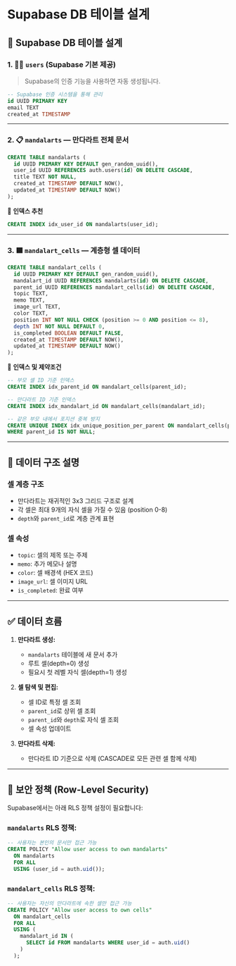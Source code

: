 # Supabase DB 테이블 설계

## 🧾 Supabase DB 테이블 설계

### 1. 🧑‍💼 `users` (Supabase 기본 제공)

> Supabase의 인증 기능을 사용하면 자동 생성됩니다.
> 

```sql
-- Supabase 인증 시스템을 통해 관리
id UUID PRIMARY KEY
email TEXT
created_at TIMESTAMP
```

---

### 2. 📋 `mandalarts` — 만다라트 전체 문서

```sql
CREATE TABLE mandalarts (
  id UUID PRIMARY KEY DEFAULT gen_random_uuid(),
  user_id UUID REFERENCES auth.users(id) ON DELETE CASCADE,
  title TEXT NOT NULL,
  created_at TIMESTAMP DEFAULT NOW(),
  updated_at TIMESTAMP DEFAULT NOW()
);
```

🔹 **인덱스 추천**

```sql
CREATE INDEX idx_user_id ON mandalarts(user_id);
```

---

### 3. 🟦 `mandalart_cells` — 계층형 셀 데이터

```sql
CREATE TABLE mandalart_cells (
  id UUID PRIMARY KEY DEFAULT gen_random_uuid(),
  mandalart_id UUID REFERENCES mandalarts(id) ON DELETE CASCADE,
  parent_id UUID REFERENCES mandalart_cells(id) ON DELETE CASCADE,
  topic TEXT,
  memo TEXT,
  image_url TEXT,
  color TEXT,
  position INT NOT NULL CHECK (position >= 0 AND position <= 8),
  depth INT NOT NULL DEFAULT 0,
  is_completed BOOLEAN DEFAULT FALSE,
  created_at TIMESTAMP DEFAULT NOW(),
  updated_at TIMESTAMP DEFAULT NOW()
);
```

🔹 **인덱스 및 제약조건**

```sql
-- 부모 셀 ID 기준 인덱스
CREATE INDEX idx_parent_id ON mandalart_cells(parent_id);

-- 만다라트 ID 기준 인덱스
CREATE INDEX idx_mandalart_id ON mandalart_cells(mandalart_id);

-- 같은 부모 내에서 포지션 중복 방지
CREATE UNIQUE INDEX idx_unique_position_per_parent ON mandalart_cells(parent_id, position)
WHERE parent_id IS NOT NULL;
```

---

## 🧠 데이터 구조 설명

### 셀 계층 구조
- 만다라트는 재귀적인 3x3 그리드 구조로 설계
- 각 셀은 최대 9개의 자식 셀을 가질 수 있음 (position 0-8)
- `depth`와 `parent_id`로 계층 관계 표현

### 셀 속성
- `topic`: 셀의 제목 또는 주제
- `memo`: 추가 메모나 설명
- `color`: 셀 배경색 (HEX 코드)
- `image_url`: 셀 이미지 URL
- `is_completed`: 완료 여부

---

## ✅ 데이터 흐름

1. **만다라트 생성:**
   - `mandalarts` 테이블에 새 문서 추가
   - 루트 셀(depth=0) 생성
   - 필요시 첫 레벨 자식 셀(depth=1) 생성

2. **셀 탐색 및 편집:**
   - 셀 ID로 특정 셀 조회
   - `parent_id`로 상위 셀 조회
   - `parent_id`와 `depth`로 자식 셀 조회
   - 셀 속성 업데이트

3. **만다라트 삭제:**
   - 만다라트 ID 기준으로 삭제 (CASCADE로 모든 관련 셀 함께 삭제)

---

## 📌 보안 정책 (Row-Level Security)

Supabase에서는 아래 RLS 정책 설정이 필요합니다:

### `mandalarts` RLS 정책:

```sql
-- 사용자는 본인의 문서만 접근 가능
CREATE POLICY "Allow user access to own mandalarts"
  ON mandalarts
  FOR ALL
  USING (user_id = auth.uid());
```

### `mandalart_cells` RLS 정책:

```sql
-- 사용자는 자신의 만다라트에 속한 셀만 접근 가능
CREATE POLICY "Allow user access to own cells"
  ON mandalart_cells
  FOR ALL
  USING (
    mandalart_id IN (
      SELECT id FROM mandalarts WHERE user_id = auth.uid()
    )
  );
```